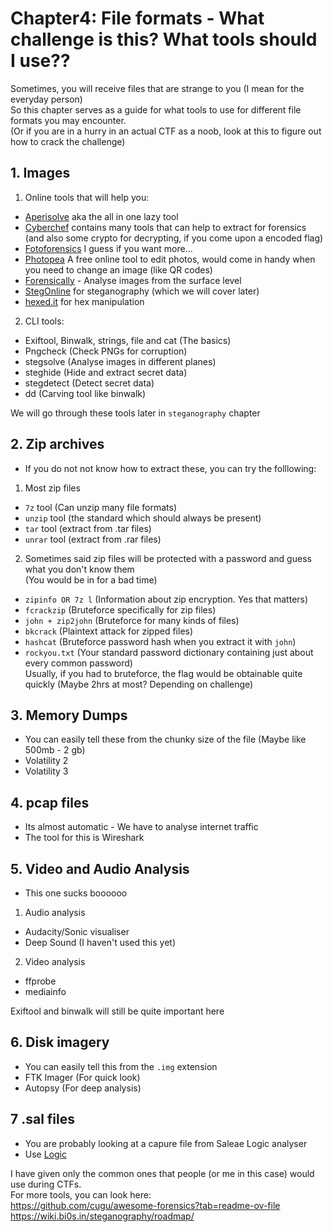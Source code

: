#  Chapter4: File formats - What challenge is this? What tools should I use?? #
Sometimes, you will receive files that are strange to you (I mean for the everyday person)  
So this chapter serves as a guide for what tools to use for different file formats you may encounter.  
(Or if you are in a hurry in an actual CTF as a noob, look at this to figure out how to crack the challenge)  

## 1. Images ##
1) Online tools that will help you:
- [Aperisolve](https://www.aperisolve.com/) aka the all in one lazy tool
- [Cyberchef](https://gchq.github.io/CyberChef/) contains many tools that can help to extract for forensics (and also some crypto for decrypting, if you come upon a encoded flag)
- [Fotoforensics](https://fotoforensics.com/) I guess if you want more...
- [Photopea](https://www.photopea.com/) A free online tool to edit photos, would come in handy when you need to change an image (like QR codes)
- [Forensically](https://29a.ch/photo-forensics/#forensic-magnifier) - Analyse images from the surface level
- [StegOnline](https://georgeom.net/StegOnline/upload) for steganography (which we will cover later)
- [hexed.it](https://hexed.it/) for hex manipulation
2) CLI tools:
- Exiftool, Binwalk, strings, file and cat (The basics)
- Pngcheck (Check PNGs for corruption)
- stegsolve (Analyse images in different planes)
- steghide (Hide and extract secret data)
- stegdetect (Detect secret data)
- dd (Carving tool like binwalk)  

We will go through these tools later in `steganography` chapter 

## 2. Zip archives
- If you do not not know how to extract these, you can try the folllowing:
1) Most zip files
- `7z` tool (Can unzip many file formats)
- `unzip` tool (the standard which should always be present)
- `tar` tool (extract from .tar files)
- `unrar` tool (extract from .rar files)
2) Sometimes said zip files will be protected with a password and guess what you don't know them   
(You would be in for a bad time)
- `zipinfo OR 7z l` (Information about zip encryption. Yes that matters)
- `fcrackzip` (Bruteforce specifically for zip files)
- `john + zip2john` (Bruteforce for many kinds of files)
- `bkcrack` (Plaintext attack for zipped files)
- `hashcat` (Bruteforce password hash when you extract it with `john`)
- `rockyou.txt` (Your standard password dictionary containing just about every common password)   
Usually, if you had to bruteforce, the flag would be obtainable quite quickly (Maybe 2hrs at most? Depending on challenge)

## 3. Memory Dumps 
- You can easily tell these from the chunky size of the file (Maybe like 500mb - 2 gb)
- Volatility 2
- Volatility 3

## 4. pcap files 
- Its almost automatic - We have to analyse internet traffic
- The tool for this is Wireshark

## 5. Video and Audio Analysis
- This one sucks boooooo
1) Audio analysis
- Audacity/Sonic visualiser
- Deep Sound (I haven't used this yet)
2) Video analysis
- ffprobe
- mediainfo  

Exiftool and binwalk will still be quite important here
## 6. Disk imagery ##
- You can easily tell this from the `.img` extension
- FTK Imager (For quick look)
- Autopsy (For deep analysis)

## 7 .sal files
- You are probably looking at a capure file from Saleae Logic analyser
- Use [Logic](https://www.google.com/search?q=logic%202.4.29&client=firefox-b-d&sclient=gws-wiz-serp)

I have given only the common ones that people (or me in this case) would use during CTFs.  
For more tools, you can look here:   
https://github.com/cugu/awesome-forensics?tab=readme-ov-file    
https://wiki.bi0s.in/steganography/roadmap/  